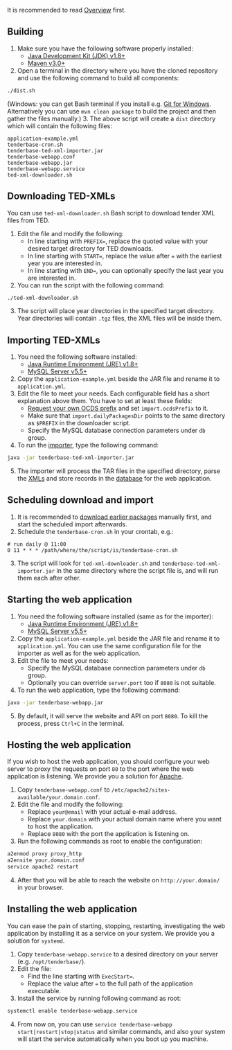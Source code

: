 It is recommended to read [Overview](overview.md) first.

## Building

1. Make sure you have the following software properly installed:
	* [Java Development Kit (JDK) v1.8+](http://www.oracle.com/technetwork/java/javase/downloads/jdk8-downloads-2133151.html)
	* [Maven v3.0+](https://maven.apache.org/)
2. Open a terminal in the directory where you have the cloned repository and use the following command to build all components:
```bash
./dist.sh
```
(Windows: you can get Bash terminal if you install e.g. [Git for Windows](https://gitforwindows.org/). Alternatively you can use `mvn clean package` to build the project and then gather the files manually.)
3. The above script will create a `dist` directory which will contain the following files:
```text
application-example.yml
tenderbase-cron.sh
tenderbase-ted-xml-importer.jar
tenderbase-webapp.conf
tenderbase-webapp.jar
tenderbase-webapp.service
ted-xml-downloader.sh
```



## Downloading TED-XMLs

You can use `ted-xml-downloader.sh` Bash script to download tender XML files from TED.

1. Edit the file and modify the following:
	* In line starting with `PREFIX=`, replace the quoted value with your desired target directory for TED downloads.
	* In line starting with `START=`, replace the value after `=` with the earliest year you are interested in.
	* In line starting with `END=`, you can optionally specify the last year you are interested in.
2. You can run the script with the following command:
```bash
./ted-xml-downloader.sh
```
3. The script will place year directories in the specified target directory. Year directories will contain `.tgz` files, the XML files will be inside them.



## Importing TED-XMLs

1. You need the following software installed:
	* [Java Runtime Environment (JRE) v1.8+](http://www.oracle.com/technetwork/java/javase/downloads/jre8-downloads-2133155.html)
	* [MySQL Server v5.5+](https://dev.mysql.com/downloads/mysql/)
2. Copy the `application-example.yml` beside the JAR file and rename it to `application.yml`.
3. Edit the file to meet your needs. Each configurable field has a short explanation above them. You have to set at least these fields:
	* [Request your own OCDS prefix](http://standard.open-contracting.org/latest/en/implementation/registration/) and set `import.ocdsPrefix` to it.
	* Make sure that `import.dailyPackagesDir` points to the same directory as `$PREFIX` in the downloader script.
	* Specify the MySQL database connection parameters under `db` group.
4. To run the [importer](ted-xml-importer.md), type the following command:
```bash
java -jar tenderbase-ted-xml-importer.jar
```
5. The importer will process the TAR files in the specified directory, parse the [XMLs](ted-xml-model.md) and store records in the [database](database-model.md) for the web application.



## Scheduling download and import

1. It is recommended to [download earlier packages](#downloading-ted-xmls) manually first, and start the scheduled import afterwards.
2. Schedule the `tenderbase-cron.sh` in your crontab, e.g.:
```
# run daily @ 11:00
0 11 * * * /path/where/the/script/is/tenderbase-cron.sh
```
3. The script will look for `ted-xml-downloader.sh` and `tenderbase-ted-xml-importer.jar` in the same directory where the script file is, and will run them each after other.



## Starting the web application

1. You need the following software installed (same as for the importer):
	* [Java Runtime Environment (JRE) v1.8+](http://www.oracle.com/technetwork/java/javase/downloads/jre8-downloads-2133155.html)
	* [MySQL Server v5.5+](https://dev.mysql.com/downloads/mysql/)
2. Copy the `application-example.yml` beside the JAR file and rename it to `application.yml`. You can use the same configuration file for the importer as well as for the web application.
3. Edit the file to meet your needs:
	* Specify the MySQL database connection parameters under `db` group.
	* Optionally you can override `server.port` too if `8080` is not suitable.
4. To run the web application, type the following command:
```bash
java -jar tenderbase-webapp.jar
```
5. By default, it will serve the website and API on port `8080`. To kill the process, press `Ctrl+C` in the terminal.



## Hosting the web application

If you wish to host the web application, you should configure your web server to proxy the requests on port `80` to the port where the web application is listening. We provide you a solution for [Apache](https://httpd.apache.org/).

1. Copy `tenderbase-webapp.conf` to `/etc/apache2/sites-available/your.domain.conf`.
2. Edit the file and modify the following:
	* Replace `your@email` with your actual e-mail address.
	* Replace `your.domain` with your actual domain name where you want to host the application.
	* Replace `8080` with the port the application is listening on.
3. Run the following commands as root to enable the configuration:
```bash
a2enmod proxy proxy_http
a2ensite your.domain.conf
service apache2 restart
```
4. After that you will be able to reach the website on `http://your.domain/` in your browser.



## Installing the web application

You can ease the pain of starting, stopping, restarting, investigating the web application by installing it as a service on your system. We provide you a solution for `systemd`.

1. Copy `tenderbase-webapp.service` to a desired directory on your server (e.g. `/opt/tenderbase/`).
2. Edit the file:
	* Find the line starting with `ExecStart=`.
	* Replace the value after `=` to the full path of the application executable.
3. Install the service by running following command as root:
```bash
systemctl enable tenderbase-webapp.service
```
4. From now on, you can use `service tenderbase-webapp start|restart|stop|status` and similar commands, and also your system will start the service automatically when you boot up you machine.